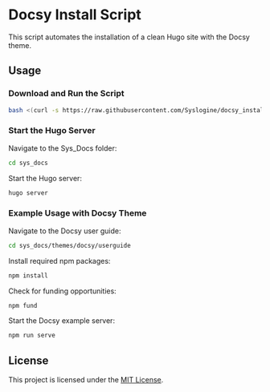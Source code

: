 # Docsy Install Script

This script automates the installation of a clean Hugo site with the Docsy theme.

## Usage

### Download and Run the Script

```bash
bash <(curl -s https://raw.githubusercontent.com/Syslogine/docsy_install/main/docsy_install.sh)
```

### Start the Hugo Server

Navigate to the Sys_Docs folder:

```bash
cd sys_docs
```

Start the Hugo server:

```bash
hugo server
```

### Example Usage with Docsy Theme

Navigate to the Docsy user guide:

```bash
cd sys_docs/themes/docsy/userguide
```

Install required npm packages:

```bash
npm install
```

Check for funding opportunities:

```bash
npm fund
```

Start the Docsy example server:

```bash
npm run serve
```

## License

This project is licensed under the [MIT License](LICENSE).
